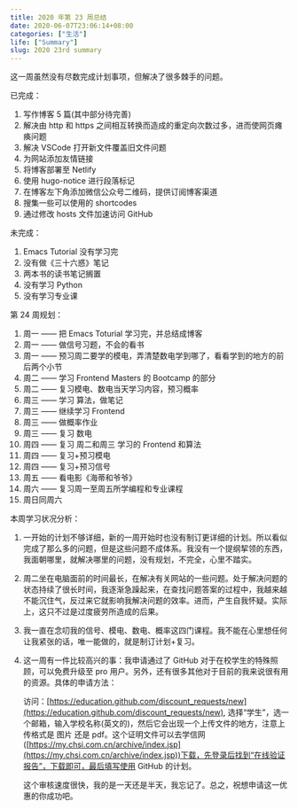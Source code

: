 ```yaml
---
title: 2020 年第 23 周总结
date: 2020-06-07T23:06:14+08:00
categories: ["生活"]
life: ["Summary"]
slug: 2020 23rd summary
---
```


这一周虽然没有尽数完成计划事项，但解决了很多棘手的问题。

已完成：

1. 写作博客 5 篇(其中部分待完善)
2. 解决由 http 和 https 之间相互转换而造成的重定向次数过多，进而使网页瘫痪问题
3. 解决 VSCode 打开新文件覆盖旧文件问题
4. 为网站添加友情链接
5. 将博客部署至 Netlify
6. 使用 hugo-notice 进行段落标记
7. 在博客左下角添加微信公众号二维码，提供订阅博客渠道
8. 搜集一些可以使用的 shortcodes
9. 通过修改 hosts 文件加速访问 GitHub

未完成：

1. Emacs Tutorial 没有学习完
2. 没有做《三十六惑》笔记
3. 两本书的读书笔记搁置
4. 没有学习 Python
5. 没有学习专业课

第 24 周规划：

1. 周一 —— 把 Emacs Toturial 学习完，并总结成博客
2. 周一 —— 做信号习题，不会的看书
3. 周一 —— 预习周二要学的模电，弄清楚数电学到哪了，看看学到的地方的前后两个小节
4. 周二 —— 学习 Frontend Masters 的 Bootcamp 的部分
5. 周二 —— 复习模电、数电当天学习内容，预习概率
6. 周三 —— 学习 算法，做笔记
7. 周三 —— 继续学习 Frontend
8. 周三 —— 做概率作业
9. 周三 —— 复习 数电
10. 周四 —— 复习 周二和周三 学习的 Frontend 和算法
11. 周四 —— 复习+预习模电
12. 周四 —— 复习+预习信号
13. 周五 —— 看电影《海蒂和爷爷》
14. 周六 —— 复习周一至周五所学编程和专业课程
15. 周日同周六

本周学习状况分析：

1. 一开始的计划不够详细，新的一周开始时也没有制订更详细的计划。所以看似完成了那么多的问题，但是这些问题不成体系。我没有一个提纲挈领的东西，我面朝哪里，就解决哪里的问题，没有规划，不完全，心里不踏实。

2. 周二坐在电脑面前的时间最长，在解决有关网站的一些问题。处于解决问题的状态持续了很长时间，我逐渐急躁起来，在查找问题答案的过程中，我越来越不能沉住气，反过来它就影响我解决问题的效率。进而，产生自我怀疑。实际上，这只不过是过度疲劳所造成的后果。

3. 我一直在念叨我的信号、模电、数电、概率这四门课程。我不能在心里想任何让我紧张的话，唯一能做的，就是制订计划+复习。

4. 这一周有一件比较高兴的事：我申请通过了 GitHub 对于在校学生的特殊照顾，可以免费升级至 pro 用户。另外，还有很多其他对于目前的我来说很有用的资源。具体的申请方法：

   访问：[https://education.github.com/discount_requests/new](https://education.github.com/discount_requests/new), 选择“学生”，选一个邮箱，输入学校名称(英文的)，然后它会出现一个上传文件的地方，注意上传格式是 图片 还是 pdf。这个证明文件可以去学信网([https://my.chsi.com.cn/archive/index.jsp](https://my.chsi.com.cn/archive/index.jsp))下载，先登录后找到“在线验证报告”，下载即可，最后填写使用 GitHub 的计划。

   这个审核速度很快，我的是一天还是半天，我忘记了。总之，祝想申请这一优惠的你成功吧。
